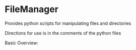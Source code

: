 # FileManager
Provides python scripts for manipulating files and directories 

Directions for use is in the comments of the python files

Basic Overview:
